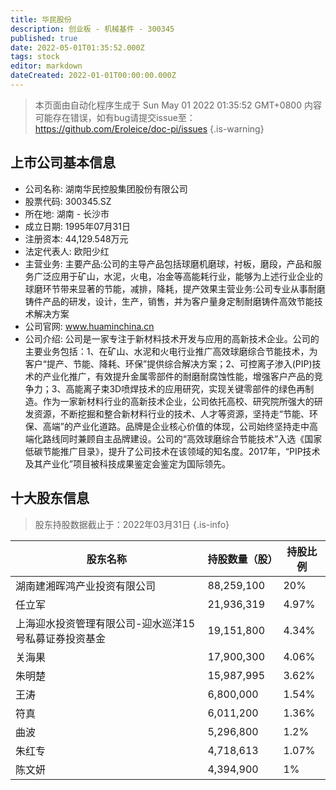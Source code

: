 ```yaml
---
title: 华民股份
description: 创业板 - 机械基件 - 300345
published: true
date: 2022-05-01T01:35:52.000Z
tags: stock
editor: markdown
dateCreated: 2022-01-01T00:00:00.000Z
---
```


> 本页面由自动化程序生成于 Sun May 01 2022 01:35:52 GMT+0800
> 内容可能存在错误，如有bug请提交issue至：https://github.com/Eroleice/doc-pi/issues
{.is-warning}

## 上市公司基本信息
- 公司名称: 湖南华民控股集团股份有限公司
- 股票代码: 300345.SZ
- 所在地: 湖南 - 长沙市
- 成立日期: 1995年07月31日
- 注册资本: 44,129.548万元
- 法定代表人: 欧阳少红
- 主营业务: 主要产品:公司的主导产品包括球磨机磨球，衬板，磨段，产品和服务广泛应用于矿山，水泥，火电，冶金等高能耗行业，能够为上述行业企业的球磨环节带来显著的节能，减排，降耗，提产效果主营业务:公司专业从事耐磨铸件产品的研发，设计，生产，销售，并为客户量身定制耐磨铸件高效节能技术解决方案
- 公司官网: www.huaminchina.cn
- 公司介绍: 公司是一家专注于新材料技术开发与应用的高新技术企业。公司的主要业务包括：1、在矿山、水泥和火电行业推广高效球磨综合节能技术，为客户“提产、节能、降耗、环保”提供综合解决方案；2、可控离子渗入(PIP)技术的产业化推广，有效提升金属零部件的耐磨耐腐蚀性能，增强客户产品的竞争力；3、高能离子束3D喷焊技术的应用研究，实现关键零部件的绿色再制造。作为一家新材料行业的高新技术企业，公司依托高校、研究院所强大的研发资源，不断挖掘和整合新材料行业的技术、人才等资源，坚持走“节能、环保、高端”的产业化道路。品牌是企业核心价值的体现，公司始终坚持走中高端化路线同时兼顾自主品牌建设。公司的“高效球磨综合节能技术”入选《国家低碳节能推广目录》，提升了公司技术在该领域的知名度。2017年，“PIP技术及其产业化”项目被科技成果鉴定会鉴定为国际领先。


## 十大股东信息
> 股东持股数据截止于：2022年03月31日
{.is-info}

| 股东名称 | 持股数量（股） | 持股比例 |
| --- | --- | --- |
| 湖南建湘晖鸿产业投资有限公司 | 88,259,100 | 20% |
| 任立军 | 21,936,319 | 4.97% |
| 上海迎水投资管理有限公司-迎水巡洋15号私募证券投资基金 | 19,151,800 | 4.34% |
| 关海果 | 17,900,300 | 4.06% |
| 朱明楚 | 15,987,995 | 3.62% |
| 王涛 | 6,800,000 | 1.54% |
| 符真 | 6,011,200 | 1.36% |
| 曲波 | 5,296,800 | 1.2% |
| 朱红专 | 4,718,613 | 1.07% |
| 陈文妍 | 4,394,900 | 1% |




